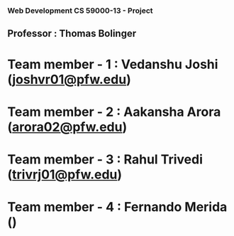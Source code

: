 ### Web Development CS 59000-13 - Project

## Professor : Thomas Bolinger

# Team member - 1 : Vedanshu Joshi (joshvr01@pfw.edu)
# Team member - 2 : Aakansha Arora (arora02@pfw.edu)
# Team member - 3 : Rahul Trivedi (trivrj01@pfw.edu)
# Team member - 4 : Fernando Merida ()
